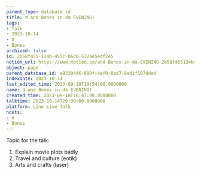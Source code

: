 ```yaml
---
parent_type: database_id
title: π and Bones in da EVENING!
tags:
- Talk
- 2023-10-14
- π
- Bones
archived: false
id: 2b58f455-134b-455c-b6c0-532ae5edf2e5
notion_url: https://www.notion.so/and-Bones-in-da-EVENING-2b58f455134b455cb6c0532ae5edf2e5
object: page
parent_database_id: e9339446-880f-4ef0-8ad7-8ad1f507dded
indexDate: 2023-10-14
last_edited_time: 2023-09-18T10:54:00.0000000
name: π and Bones in da EVENING!
created_time: 2023-09-18T10:47:00.0000000
talktime: 2023-10-14T20:30:00.0000000
platform: Line Live Talk
hosts:
- π
- Bones
---
```


Topic for the talk:
1. Explain movie plots  badly 
2. Travel and culture (eotik)
3. Arts and crafts (laser)

























